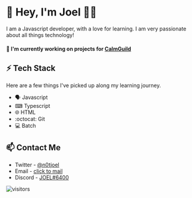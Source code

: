 
# 👋 Hey, I'm Joel 👨‍💻

I am a Javascript developer, with a love for learning. I am very passionate about all things technology!

#### 🔭 I'm currently working on projects for [CalmGuild](https://github.com/CalmGuild)


## ⚡ Tech Stack

Here are a few things I've picked up along my learning journey.

* 🗣 Javascript 
* ⌨ Typescript
* 🌐 HTML
* :octocat: Git
* 💻 Batch


## 📫 Contact Me
- Twitter - [@n0tjoel](https://twitter.com/n0tjoel)
- Email - [click to mail](mailto:joelcedras@gmail.com)
- Discord - [JOEL#6400](https://discordhub.com/profile/234576713005137920)



![visitors](https://visitor-badge.glitch.me/badge?page_id=SkillBeatsAll)


 

